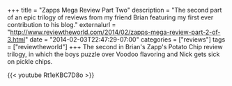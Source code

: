 +++
title = "Zapps Mega Review Part Two"
description = "The second part of an epic trilogy of reviews from my friend Brian featuring my first ever contribution to his blog."
externalurl = "http://www.reviewtheworld.com/2014/02/zapps-mega-review-part-2-of-3.html"
date = "2014-02-03T22:47:29-07:00"
categories = ["reviews"]
tags = ["reviewtheworld"]
+++
The second in Brian's Zapp's Potato Chip review trilogy, in which the boys puzzle over Voodoo flavoring and Nick gets sick on pickle chips.

{{< youtube Rt1eKBC7D8o >}}
